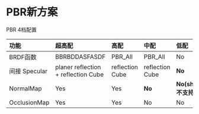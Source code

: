 # PBR新方案



PBR 4档配置



| 功能 | 超高配 | 高配 | 中配 | 低配 |
| :--- | :--- | :--- | :--- | :--- |
| BRDF函数 | BBRBDDASFASDF | PBR\_All | PBR\_All | No |
| 间接 Specular | planer reflection + reflection Cube | reflection Cube | reflection Cube | **No** |
| NormalMap | Yes | Yes | **No** | **No\(shader不支持）** |
| OcclusionMap | Yes | Yes | No | No |



